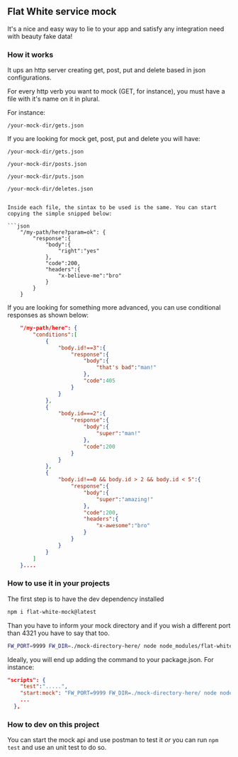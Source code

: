 ## Flat White service mock 

It's a nice and easy way to lie to your app and satisfy any integration need with beauty fake data!

### How it works

It ups an http server creating get, post, put and delete based in json configurations.

For every http verb you want to mock (GET, for instance), you must have a file with it's name on it in plural.

For instance:

`
/your-mock-dir/gets.json
`

If you are looking for mock get, post, put and delete you will have:

`/your-mock-dir/gets.json`

`/your-mock-dir/posts.json`

`/your-mock-dir/puts.json`

`/your-mock-dir/deletes.json`
```

Inside each file, the sintax to be used is the same. You can start copying the simple snipped below:

```json
    "/my-path/here?param=ok": {
        "response":{
            "body":{
                "right":"yes"
            },
            "code":200,
            "headers":{
                "x-believe-me":"bro"
            }
        }
    }

```
If you are looking for something more advanced, you can use conditional responses as shown below:

```json
    "/my-path/here": {
        "conditions":[
            {
                "body.id!==3":{
                    "response":{
                        "body":{
                            "that's bad":"man!"
                        },
                        "code":405
                    }
                }   
            },
            {
                "body.id===2":{
                    "response":{
                        "body":{
                            "super":"man!"
                        },
                        "code":200
                    }   
                }
            },
            {
                "body.id!==0 && body.id > 2 && body.id < 5":{
                    "response":{
                        "body":{
                            "super":"amazing!"
                        },
                        "code":200,
                        "headers":{
                            "x-awesome":"bro"
                        }
                    }
                }   
            }
        ]
    }....

```

### How to use it in your projects

The first step is to have the dev dependency installed 

```sh
npm i flat-white-mock@latest
```

Than you have to inform your mock directory and if you wish a different port than 4321 you have to say that too.

```bash
FW_PORT=9999 FW_DIR=./mock-directory-here/ node node_modules/flat-white-mock 
```

Ideally, you will end up adding the command to your package.json. For instance:

```json
"scripts": {
    "test":".....",
    "start:mock": "FW_PORT=9999 FW_DIR=./mock-directory-here/ node node_modules/flat-white-mock"
    ...
  },
```

### How to dev on this project

You can start the mock api and use postman to test it _or_
you can run `npm test` and use an unit test to do so.

